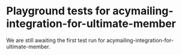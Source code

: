 # Playground tests for acymailing-integration-for-ultimate-member
We are still awaiting the first test run for acymailing-integration-for-ultimate-member.
